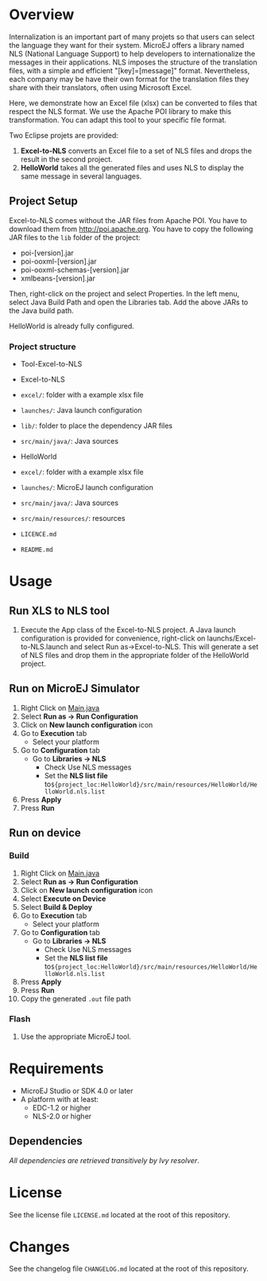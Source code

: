 # Overview
Internalization is an important part of many projets so that users can select the language they want for their system. MicroEJ offers a library named NLS (National Language Support) to help developers to internationalize the messages in their applications. NLS imposes the structure of the translation files, with a simple and efficient "[key]=[message]" format. Nevertheless, each company may be have their own format for the translation files they share with their translators, often using Microsoft Excel.

Here, we demonstrate how an Excel file (xlsx) can be converted to files that respect the NLS format. We use the Apache POI library to make this transformation. You can adapt this tool to your specific file format.

Two Eclipse projets are provided:
1. **Excel-to-NLS** converts an Excel file to a set of NLS files and drops the result in the second project.
2. **HelloWorld** takes all the generated files and uses NLS to display the same message in several languages.

## Project Setup
Excel-to-NLS comes without the JAR files from Apache POI. You have to download them from http://poi.apache.org. You have to copy the following JAR files to the `lib` folder of the project:
- poi-[version].jar
- poi-ooxml-[version].jar
- poi-ooxml-schemas-[version].jar
- xmlbeans-[version].jar

Then, right-click on the project and select Properties. In the left menu, select Java Build Path and open the Libraries tab. Add the above JARs to the Java build path.

HelloWorld is already fully configured.

### Project structure
- Tool-Excel-to-NLS

 - Excel-to-NLS
  - `excel/`:  folder with a example xlsx file
  - `launches/`: Java launch configuration
  - `lib/`:  folder to place the dependency JAR files  
  - `src/main/java/`: Java sources
  
 - HelloWorld
  - `excel/`:  folder with a example xlsx file
  - `launches/`: MicroEJ launch configuration 
  - `src/main/java/`: Java sources
  - `src/main/resources/`: resources
  
 - `LICENCE.md`
 - `README.md`

# Usage
## Run XLS to NLS tool
1. Execute the App class of the Excel-to-NLS project. A Java launch configuration is provided for convenience, right-click on launchs/Excel-to-NLS.launch and select Run as->Excel-to-NLS. This will generate a set of NLS files and drop them in the appropriate folder of the HelloWorld project.


## Run on MicroEJ Simulator
1. Right Click on [Main.java](HelloWorld/src/main/java/ej/examples/nls/Main.java)
1. Select **Run as -> Run Configuration** 
1. Click on **New launch configuration** icon
1. Go to **Execution** tab
	* Select your platform 
1. Go to **Configuration** tab
	* Go to **Libraries -> NLS**
		* Check Use NLS messages
		* Set the **NLS list file** to`${project_loc:HelloWorld}/src/main/resources/HelloWorld/HelloWorld.nls.list`
1. Press **Apply**
1. Press **Run**


## Run on device
### Build
1. Right Click on [Main.java](HelloWorld/src/main/java/ej/examples/nls/Main.java)
1. Select **Run as -> Run Configuration** 
1. Click on **New launch configuration** icon
1. Select **Execute on Device**
1. Select **Build & Deploy**
1. Go to **Execution** tab
	* Select your platform 
1. Go to **Configuration** tab
	* Go to **Libraries -> NLS**
		* Check Use NLS messages
		* Set the **NLS list file** to`${project_loc:HelloWorld}/src/main/resources/HelloWorld/HelloWorld.nls.list`
1. Press **Apply**
1. Press **Run**
1. Copy the generated `.out` file path

### Flash
1. Use the appropriate MicroEJ tool.

# Requirements
* MicroEJ Studio or SDK 4.0 or later
* A platform with at least:
	* EDC-1.2 or higher
	* NLS-2.0 or higher
	
## Dependencies
_All dependencies are retrieved transitively by Ivy resolver_.

# License
See the license file `LICENSE.md` located at the root of this repository.

# Changes
See the changelog file `CHANGELOG.md` located at the root of this repository.
